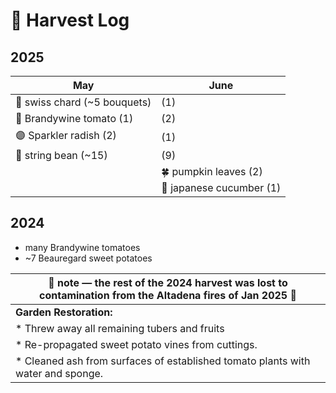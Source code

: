 # 🧺 Harvest Log

## 2025

| May                                  | June     | 
|--------------------------------------|----------|
| 🥬 swiss chard        (~5 bouquets)|  (1)     | 
| 🍅 Brandywine tomato  (1)               |      (2)    | 
| 🟣 Sparkler radish    (2)               |     (1)     | 
| 💮 string bean        (~15)             |      (9)    | 
|             |    🍀 pumpkin leaves (2)      |  
|             |    🥒 japanese cucumber (1)      |


## 2024

* many Brandywine tomatoes
* ~7 Beauregard sweet potatoes
  


|🚒  note — the rest of the 2024 harvest was lost to contamination from the Altadena fires of Jan 2025 🚒| 
|----------------------------------------------------------------------------------------------------|
|  **Garden Restoration:**                                                                           |
| * Threw away all remaining tubers and fruits                                                       |
| * Re-propagated sweet potato vines from cuttings.                                                  |
| * Cleaned ash from surfaces of established tomato plants with water and sponge.                    |
